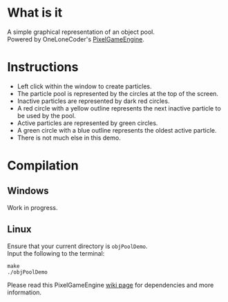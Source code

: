What is it
==============
A simple graphical representation of an object pool. <br>
Powered by OneLoneCoder's [PixelGameEngine](https://github.com/OneLoneCoder/olcPixelGameEngine).

Instructions
==============
- Left click within the window to create particles. 
- The particle pool is represented by the circles at the top of the screen. 
- Inactive particles are represented by dark red circles. 
- A red circle with a yellow outline represents the next inactive particle to be used by the pool. 
- Active particles are represented by green circles. 
- A green circle with a blue outline represents the oldest active particle. 
- There is not much else in this demo. 

Compilation
==============

Windows
--------------
Work in progress.

Linux
--------------
Ensure that your current directory is `objPoolDemo`. <br>
Input the following to the terminal:
```
make
./objPoolDemo
```
Please read this PixelGameEngine [wiki page](https://github.com/OneLoneCoder/olcPixelGameEngine/wiki/Compiling-on-Linux) for dependencies and more information. 
